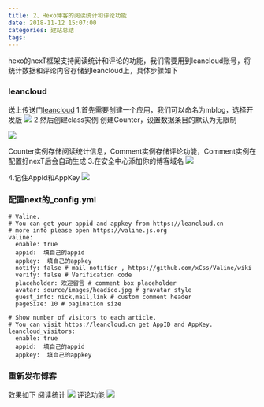```yaml
---
title: 2、Hexo博客的阅读统计和评论功能
date: 2018-11-12 15:07:00
categories: 建站总结
tags: 
---
```


hexo的nexT框架支持阅读统计和评论的功能，我们需要用到leancloud账号，将统计数据和评论内容存储到leancloud上，具体步骤如下
### leancloud
送上传送门[leancloud](https://leancloud.cn/)
1.首先需要创建一个应用，我们可以命名为mblog，选择开发版
<img src="../images/Station-HexoReadingCountAndComment-1.png">
2.然后创建class实例
创建Counter，设置数据条目的默认为无限制

<img src="../images/Station-HexoReadingCountAndComment-2.png">

Counter实例存储阅读统计信息，Comment实例存储评论功能，Comment实例在配置好nexT后会自动生成
3.在安全中心添加你的博客域名
<img src="../images/Station-HexoReadingCountAndComment-3.png">

4.记住AppId和AppKey
<img src="../images/Station-HexoReadingCountAndComment-4.png">

### 配置next的_config.yml
```
# Valine.
# You can get your appid and appkey from https://leancloud.cn
# more info please open https://valine.js.org
valine:
  enable: true
  appid:  填自己的appid
  appkey:  填自己的appkey
  notify: false # mail notifier , https://github.com/xCss/Valine/wiki
  verify: false # Verification code
  placeholder: 欢迎留言 # comment box placeholder
  avatar: source/images/headico.jpg # gravatar style
  guest_info: nick,mail,link # custom comment header
  pageSize: 10 # pagination size
```

```
# Show number of visitors to each article.
# You can visit https://leancloud.cn get AppID and AppKey.
leancloud_visitors:
  enable: true
  appid:  填自己的appid
  appkey:  填自己的appkey
```

### 重新发布博客
效果如下
阅读统计
<img src="../images/Station-HexoReadingCountAndComment-5.png">
评论功能
<img src="../images/Station-HexoReadingCountAndComment-6.png">
